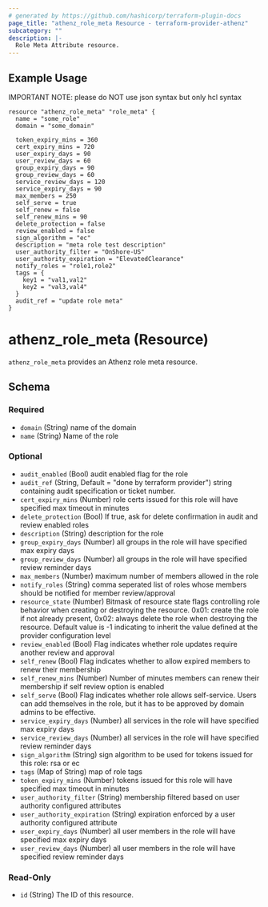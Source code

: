 ```yaml
---
# generated by https://github.com/hashicorp/terraform-plugin-docs
page_title: "athenz_role_meta Resource - terraform-provider-athenz"
subcategory: ""
description: |-
  Role Meta Attribute resource.
---
```


## Example Usage

IMPORTANT NOTE: please do NOT use json syntax but only hcl syntax

```hcl
resource "athenz_role_meta" "role_meta" {
  name = "some_role"
  domain = "some_domain"

  token_expiry_mins = 360
  cert_expiry_mins = 720
  user_expiry_days = 90
  user_review_days = 60
  group_expiry_days = 90
  group_review_days = 60
  service_review_days = 120
  service_expiry_days = 90
  max_members = 250
  self_serve = true
  self_renew = false
  self_renew_mins = 90
  delete_protection = false
  review_enabled = false
  sign_algorithm = "ec"
  description = "meta role test description"
  user_authority_filter = "OnShore-US"
  user_authority_expiration = "ElevatedClearance"
  notify_roles = "role1,role2"
  tags = {
    key1 = "val1,val2"
    key2 = "val3,val4"
  }
  audit_ref = "update role meta"
}
```

# athenz_role_meta (Resource)

`athenz_role_meta` provides an Athenz role meta resource.

<!-- schema generated by tfplugindocs -->
## Schema

### Required

- `domain` (String) name of the domain
- `name` (String) Name of the role

### Optional

- `audit_enabled` (Bool) audit enabled flag for the role
- `audit_ref` (String, Default = "done by terraform provider")  string containing audit specification or ticket number.
- `cert_expiry_mins` (Number) role certs issued for this role will have specified max timeout in minutes
- `delete_protection` (Bool) If true, ask for delete confirmation in audit and review enabled roles
- `description` (String) description for the role
- `group_expiry_days` (Number) all groups in the role will have specified max expiry days
- `group_review_days` (Number) all groups in the role will have specified review reminder days
- `max_members` (Number) maximum number of members allowed in the role
- `notify_roles` (String) comma seperated list of roles whose members should be notified for member review/approval
- `resource_state` (Number) Bitmask of resource state flags controlling role behavior when creating or destroying the resource. 0x01: create the role if not already present, 0x02: always delete the role when destroying the resource. Default value is -1 indicating to inherit the value defined at the provider configuration level
- `review_enabled` (Bool) Flag indicates whether role updates require another review and approval
- `self_renew` (Bool) Flag indicates whether to allow expired members to renew their membership
- `self_renew_mins` (Number) Number of minutes members can renew their membership if self review option is enabled
- `self_serve` (Bool) Flag indicates whether role allows self-service. Users can add themselves in the role, but it has to be approved by domain admins to be effective.
- `service_expiry_days` (Number) all services in the role will have specified max expiry days
- `service_review_days` (Number) all services in the role will have specified review reminder days
- `sign_algorithm` (String) sign algorithm to be used for tokens issued for this role: rsa or ec
- `tags` (Map of String) map of role tags
- `token_expiry_mins` (Number) tokens issued for this role will have specified max timeout in minutes
- `user_authority_filter` (String) membership filtered based on user authority configured attributes
- `user_authority_expiration` (String) expiration enforced by a user authority configured attribute
- `user_expiry_days` (Number) all user members in the role will have specified max expiry days
- `user_review_days` (Number) all user members in the role will have specified review reminder days

### Read-Only

- `id` (String) The ID of this resource.
